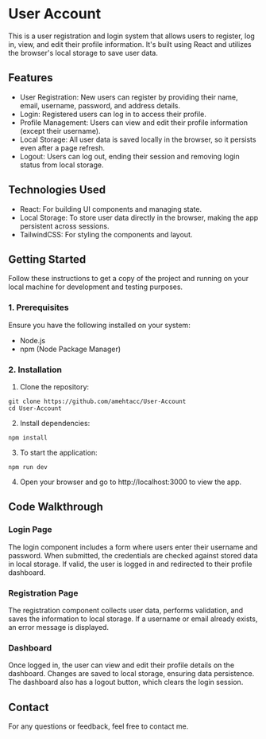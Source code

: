 # User Account

This is a user registration and login system that allows users to register, log in, view, and edit their profile information. It's built using React and utilizes the browser's local storage to save user data.

## Features
- User Registration: New users can register by providing their name, email, username, password, and address details.
- Login: Registered users can log in to access their profile.
- Profile Management: Users can view and edit their profile information (except their username).
- Local Storage: All user data is saved locally in the browser, so it persists even after a page refresh.
- Logout: Users can log out, ending their session and removing login status from local storage.

## Technologies Used
- React: For building UI components and managing state.
- Local Storage: To store user data directly in the browser, making the app persistent across sessions.
- TailwindCSS: For styling the components and layout.

## Getting Started
Follow these instructions to get a copy of the project and running on your local machine for development and testing purposes.

### 1. Prerequisites
Ensure you have the following installed on your system:

- Node.js
- npm (Node Package Manager)

### 2. Installation
1. Clone the repository:
```
git clone https://github.com/amehtacc/User-Account
cd User-Account
```
2. Install dependencies:
```
npm install
```
3. To start the application:
```
npm run dev
```
4. Open your browser and go to http://localhost:3000 to view the app.

## Code Walkthrough
### Login Page
The login component includes a form where users enter their username and password. When submitted, the credentials are checked against stored data in local storage. If valid, the user is logged in and redirected to their profile dashboard.

### Registration Page
The registration component collects user data, performs validation, and saves the information to local storage. If a username or email already exists, an error message is displayed.

### Dashboard
Once logged in, the user can view and edit their profile details on the dashboard. Changes are saved to local storage, ensuring data persistence. The dashboard also has a logout button, which clears the login session.

## Contact
For any questions or feedback, feel free to contact me.
